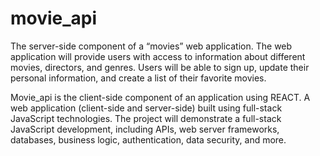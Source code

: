 # movie_api
 
The server-side component of a “movies” web application. The web application will provide users with access to information about different movies, directors, and genres. Users will be able to sign up, update their personal information, and create a list of their favorite movies.

Movie_api is the client-side component of an application using REACT. A web application (client-side and server-side) built using full-stack JavaScript technologies. The project will demonstrate a full-stack JavaScript development, including APIs, web server frameworks, databases, business logic, authentication, data security, and more. 
